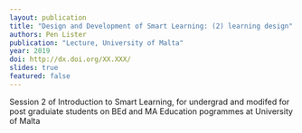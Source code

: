 ```yaml
---
layout: publication
title: "Design and Development of Smart Learning: (2) learning design"
authors: Pen Lister
publication: "Lecture, University of Malta"
year: 2019
doi: http://dx.doi.org/XX.XXX/
slides: true
featured: false
---
```


Session 2 of Introduction to Smart Learning, for undergrad and modifed for post graduiate students on BEd and MA Education pogrammes at University of Malta
